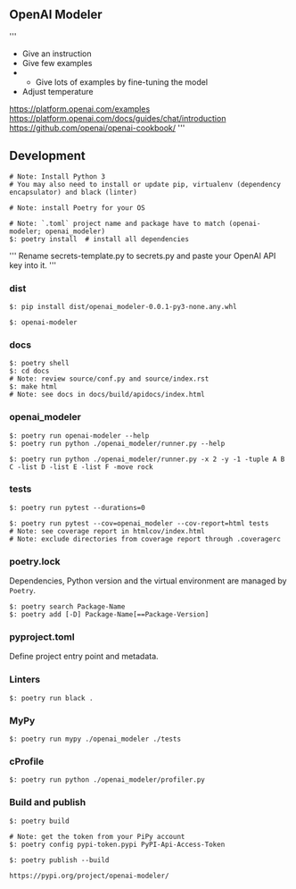 ## OpenAI Modeler

'''
* Give an instruction
* Give few examples
* * Give lots of examples by fine-tuning the model
* Adjust temperature

https://platform.openai.com/examples
https://platform.openai.com/docs/guides/chat/introduction
https://github.com/openai/openai-cookbook/
'''

## Development

```
# Note: Install Python 3
# You may also need to install or update pip, virtualenv (dependency encapsulator) and black (linter)

# Note: install Poetry for your OS
```

```
# Note: `.toml` project name and package have to match (openai-modeler; openai_modeler)
$: poetry install  # install all dependencies
```

'''
Rename secrets-template.py to secrets.py and paste your OpenAI API key into it.
'''

### dist

```
$: pip install dist/openai_modeler-0.0.1-py3-none.any.whl

$: openai-modeler
```

### docs

```
$: poetry shell
$: cd docs
# Note: review source/conf.py and source/index.rst
$: make html
# Note: see docs in docs/build/apidocs/index.html
```

### openai_modeler

```
$: poetry run openai-modeler --help
$: poetry run python ./openai_modeler/runner.py --help

$: poetry run python ./openai_modeler/runner.py -x 2 -y -1 -tuple A B C -list D -list E -list F -move rock
```

### tests

```
$: poetry run pytest --durations=0
```

```
$: poetry run pytest --cov=openai_modeler --cov-report=html tests
# Note: see coverage report in htmlcov/index.html
# Note: exclude directories from coverage report through .coveragerc
```

### poetry.lock

Dependencies, Python version and the virtual environment are managed by `Poetry`.

```
$: poetry search Package-Name
$: poetry add [-D] Package-Name[==Package-Version]
```

### pyproject.toml

Define project entry point and metadata.


### Linters

```
$: poetry run black .
```

### MyPy

```
$: poetry run mypy ./openai_modeler ./tests
```

### cProfile

```
$: poetry run python ./openai_modeler/profiler.py
```

### Build and publish

```
$: poetry build

# Note: get the token from your PiPy account
$: poetry config pypi-token.pypi PyPI-Api-Access-Token
```

```
$: poetry publish --build
```

```
https://pypi.org/project/openai-modeler/
```
